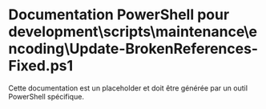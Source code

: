 # Documentation PowerShell pour development\scripts\maintenance\encoding\Update-BrokenReferences-Fixed.ps1

Cette documentation est un placeholder et doit être générée par un outil PowerShell spécifique.
